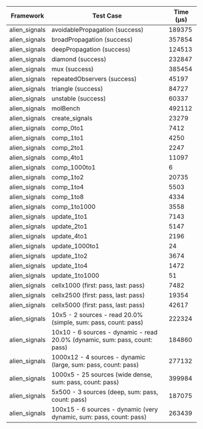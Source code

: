 | Framework | Test Case | Time (μs) |
| --- | --- | --- |
| alien_signals | avoidablePropagation (success) | 189375 |
| alien_signals | broadPropagation (success) | 357854 |
| alien_signals | deepPropagation (success) | 124513 |
| alien_signals | diamond (success) | 232847 |
| alien_signals | mux (success) | 385454 |
| alien_signals | repeatedObservers (success) | 45197 |
| alien_signals | triangle (success) | 84727 |
| alien_signals | unstable (success) | 60337 |
| alien_signals | molBench | 492112 |
| alien_signals | create_signals | 23279 |
| alien_signals | comp_0to1 | 7412 |
| alien_signals | comp_1to1 | 4250 |
| alien_signals | comp_2to1 | 2247 |
| alien_signals | comp_4to1 | 11097 |
| alien_signals | comp_1000to1 | 6 |
| alien_signals | comp_1to2 | 20735 |
| alien_signals | comp_1to4 | 5503 |
| alien_signals | comp_1to8 | 4334 |
| alien_signals | comp_1to1000 | 3558 |
| alien_signals | update_1to1 | 7143 |
| alien_signals | update_2to1 | 5147 |
| alien_signals | update_4to1 | 2196 |
| alien_signals | update_1000to1 | 24 |
| alien_signals | update_1to2 | 3674 |
| alien_signals | update_1to4 | 1472 |
| alien_signals | update_1to1000 | 51 |
| alien_signals | cellx1000 (first: pass, last: pass) | 7482 |
| alien_signals | cellx2500 (first: pass, last: pass) | 19354 |
| alien_signals | cellx5000 (first: pass, last: pass) | 42617 |
| alien_signals | 10x5 - 2 sources - read 20.0% (simple, sum: pass, count: pass) | 222324 |
| alien_signals | 10x10 - 6 sources - dynamic - read 20.0% (dynamic, sum: pass, count: pass) | 184860 |
| alien_signals | 1000x12 - 4 sources - dynamic (large, sum: pass, count: pass) | 277132 |
| alien_signals | 1000x5 - 25 sources (wide dense, sum: pass, count: pass) | 399984 |
| alien_signals | 5x500 - 3 sources (deep, sum: pass, count: pass) | 187075 |
| alien_signals | 100x15 - 6 sources - dynamic (very dynamic, sum: pass, count: pass) | 263439 |
